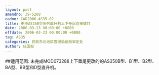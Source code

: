 ```yaml
---
layout: post
amendno: 39-5208
cadno: CAD2006-AS35-02
title: 更换AS350型系列直升机上下垂尾连接螺钉
date: 2006-03-23 00:00:00 +0800
effdate: 2006-03-23 00:00:00 +0800
tag: AS35
categories: 民航东北地区管理局适航审定处
author: 任国权
---
```


##适用范围:
未完成MOD073288上下垂尾更改的的AS350B型、B1型、B2型、BA型、BB型和D型直升机。

